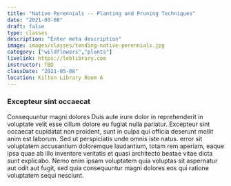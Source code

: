 ```yaml
---
title: "Native Perennials -- Planting and Pruning Techniques"
date: "2021-03-08"
draft: false
type: classes
description: "Enter meta description"
image: images/classes/tending-native-perennials.jpg
category: ["wildflowers","plants"]
livelink: https://leblibrary.com
instructor: TBD
classDate: "2021-05-08"
location: Kilton Library Room A
---
```

### Excepteur sint occaecat

Consequuntur magni dolores Duis aute irure dolor in reprehenderit in voluptate velit esse cillum dolore eu fugiat nulla pariatur. Excepteur sint occaecat cupidatat non proident, sunt in culpa qui officia deserunt mollit anim est laborum. Sed ut perspiciatis unde omnis iste natus. error sit voluptatem accusantium doloremque laudantium, totam rem aperiam, eaque ipsa quae ab illo inventore veritatis et quasi architecto beatae vitae dicta sunt explicabo. Nemo enim ipsam voluptatem quia voluptas sit aspernatur aut odit aut fugit, sed quia consequuntur magni dolores eos qui ratione voluptatem sequi nesciunt.
